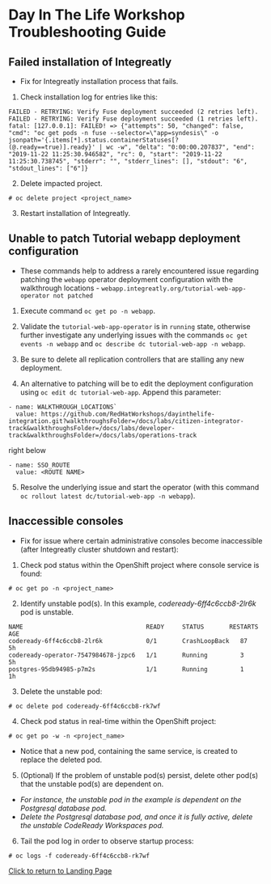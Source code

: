 # Day In The Life Workshop Troubleshooting Guide

## Failed installation of Integreatly

* Fix for Integreatly installation process that fails.

1. Check installation log for entries like this:
````
FAILED - RETRYING: Verify Fuse deployment succeeded (2 retries left).
FAILED - RETRYING: Verify Fuse deployment succeeded (1 retries left).
fatal: [127.0.0.1]: FAILED! => {"attempts": 50, "changed": false, "cmd": "oc get pods -n fuse --selector=\"app=syndesis\" -o jsonpath='{.items[*].status.containerStatuses[?(@.ready==true)].ready}' | wc -w", "delta": "0:00:00.207837", "end": "2019-11-22 11:25:30.946582", "rc": 0, "start": "2019-11-22 11:25:30.738745", "stderr": "", "stderr_lines": [], "stdout": "6", "stdout_lines": ["6"]}
````

2. Delete impacted project.
````
# oc delete project <project_name>
````

3. Restart installation of Integreatly.


## Unable to patch Tutorial webapp deployment configuration

* These commands help to address a rarely encountered issue regarding patching the `webapp` operator deployment configuration with the walkthrough locations - `webapp.integreatly.org/tutorial-web-app-operator not patched`

1. Execute command `oc get po -n webapp`.

2. Validate the `tutorial-web-app-operator` is in `running` state, otherwise further investigate any underlying issues with the commands `oc get events -n webapp` and `oc describe dc tutorial-web-app -n webapp`.

3. Be sure to delete all replication controllers that are stalling any new deployment.

4. An alternative to patching will be to edit the deployment configuration using `oc edit dc tutorial-web-app`. Append this parameter:
````  
- name: WALKTHROUGH_LOCATIONS`
  value: https://github.com/RedHatWorkshops/dayinthelife-integration.git?walkthroughsFolder=/docs/labs/citizen-integrator-track&walkthroughsFolder=/docs/labs/developer-track&walkthroughsFolder=/docs/labs/operations-track
````
right below
````
- name: SSO_ROUTE
  value: <ROUTE NAME>
````

5. Resolve the underlying issue and start the operator (with this command `oc rollout latest dc/tutorial-web-app -n webapp`).


## Inaccessible consoles

* Fix for issue where certain administrative consoles become inaccessible (after Integreatly cluster shutdown and restart):

1. Check pod status within the OpenShift project where console service is found:
```
# oc get po -n <project_name>
```

2. Identify unstable pod(s). In this example, *codeready-6ff4c6ccb8-2lr6k* pod is unstable.
```
NAME                                  READY     STATUS       RESTARTS     AGE
codeready-6ff4c6ccb8-2lr6k            0/1       CrashLoopBack   87         5h
codeready-operator-7547984678-jzpc6   1/1       Running         3          5h
postgres-95db94985-p7m2s              1/1       Running         1          1h

```

3. Delete the unstable pod:
```
# oc delete pod codeready-6ff4c6ccb8-rk7wf
```

4. Check pod status in real-time within the OpenShift project:
```
# oc get po -w -n <project_name>
```
* Notice that a new pod, containing the same service, is created to replace the deleted pod.

5. (Optional) If the problem of unstable pod(s) persist, delete other pod(s) that the unstable pod(s) are dependent on.
* *For instance, the unstable pod in the example is dependent on the Postgresql database pod.*
* *Delete the Postgresql database pod, and once it is fully active, delete the unstable CodeReady Workspaces pod.*

6. Tail the pod log in order to observe startup process:
```
# oc logs -f codeready-6ff4c6ccb8-rk7wf
```

[Click to return to Landing Page](https://agileintegration.ga)
